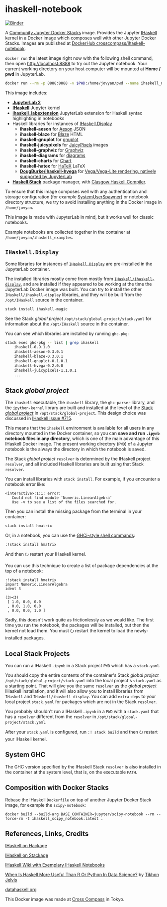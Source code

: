 # ihaskell-notebook

[![Binder](https://mybinder.org/badge_logo.svg)](https://mybinder.org/v2/gh/jamesdbrock/learn-you-a-haskell-notebook/master?urlpath=lab/tree/ihaskell_examples/ihaskell/IHaskell.ipynb)

A [Community Jupyter Docker Stacks](https://jupyter-docker-stacks.readthedocs.io/en/latest/using/selecting.html#community-stacks) image. Provides the Jupyter [IHaskell](https://github.com/gibiansky/IHaskell) kernel in a Docker image which composes well with other Jupyter Docker Stacks. Images are published at [DockerHub crosscompass/ihaskell-notebook](https://hub.docker.com/r/crosscompass/ihaskell-notebook).


`docker run` the latest image right now with the following shell command, then open [http://localhost:8888](http://localhost:8888) to try out the Jupyter notebook. Your current working directory on your host computer will be mounted at __Home / pwd__ in JupyterLab.

```bash
docker run --rm -p 8888:8888 -v $PWD:/home/jovyan/pwd --name ihaskell_notebook crosscompass/ihaskell-notebook:latest jupyter lab --LabApp.token=''
```

This image includes:

* [__JupyterLab 2__](https://jupyterlab.readthedocs.io/en/stable/)
* [__IHaskell__](https://github.com/gibiansky/IHaskell) Jupyter kernel
* [__ihaskell_labextension__](https://github.com/gibiansky/IHaskell/tree/master/ihaskell_labextension) JupyterLab extension for Haskell syntax highlighting in notebooks
* Haskell libraries for instances of [IHaskell.Display](https://www.stackage.org/haddock/lts-12.26/ihaskell-0.9.1.0/IHaskell-Display.html)
  * __ihaskell-aeson__ for [Aeson](http://hackage.haskell.org/package/aeson) JSON
  * __ihaskell-blaze__ for [Blaze](http://hackage.haskell.org/package/blaze-html) HTML
  * __ihaskell-gnuplot__ for [gnuplot](http://www.gnuplot.info/)
  * __ihaskell-juicypixels__ for [JuicyPixels](http://hackage.haskell.org/package/JuicyPixels) images
  * __ihaskell-graphviz__ for [Graphviz](https://www.graphviz.org/)
  * __ihaskell-diagrams__ for [diagrams](https://archives.haskell.org/projects.haskell.org/diagrams/)
  * __ihaskell-charts__ for [Chart](https://github.com/timbod7/haskell-chart/wiki)
  * __ihaskell-hatex__ for [HaTeX](http://daniel-diaz.github.io/projects/hatex/hatex-guide.html) LaTeX
  * [__DougBurke/ihaskell-hvega__](https://github.com/DougBurke/hvega) for [Vega/Vega-Lite rendering, natively supported by JupyterLab](https://jupyterlab.readthedocs.io/en/stable/user/file_formats.html#vega-lite)
* [__Haskell Stack__](https://docs.haskellstack.org/en/stable/README/) package manager, with [Glasgow Haskell Compiler](https://www.haskell.org/ghc/).

To ensure that this image composes well with any authentication and storage configuration
(for example [SystemUserSpawner](https://github.com/jupyterhub/dockerspawner#systemuserspawner))
or notebook directory structure, we try to avoid installing anything in the Docker image in `/home/jovyan`.

This image is made with JupyterLab in mind, but it works well for classic notebooks.

Example notebooks are collected together in the container at `/home/jovyan/ihaskell_examples`.

## `IHaskell.Display`

Some libraries for instances of [`IHaskell.Display`](https://www.stackage.org/haddock/lts-12.26/ihaskell-0.9.1.0/IHaskell-Display.html) are pre-installed in the JupyterLab container.

The installed libraries mostly come from  mostly from [`IHaskell/ihaskell-display`](https://github.com/gibiansky/IHaskell/tree/master/ihaskell-display), and are installed if they appeared to be working at the time the JupyterLab Docker image was built. You can try to install the other `IHaskell/ihaskell-display` libraries, and they will be built from the `/opt/IHaskell` source in the container.

```bash
stack install ihaskell-magic
```

See the Stack *global project* `/opt/stack/global-project/stack.yaml` for information about the `/opt/IHaskell` source in the container.

You can see which libraries are installed by running `ghc-pkg`:

```bash
stack exec ghc-pkg -- list | grep ihaskell
    ihaskell-0.9.1.0
    ihaskell-aeson-0.3.0.1
    ihaskell-blaze-0.3.0.1
    ihaskell-gnuplot-0.1.0.1
    ihaskell-hvega-0.2.0.0
    ihaskell-juicypixels-1.1.0.1
    ...
```

## Stack *global project*

The `ihaskell` executable, the `ihaskell` library, the `ghc-parser` library,
and the `ipython-kernel` library are built and installed at the level
of the [Stack *global project*](https://docs.haskellstack.org/en/stable/yaml_configuration/#yaml-configuration) in `/opt/stack/global-project`.
This design choice was discussed in [IHaskell issue #715](https://github.com/gibiansky/IHaskell/issues/715#issuecomment-338580095).

This means that the `ihaskell` environment is available for all users in any directory mounted in the
Docker container, so you can __save and run `.ipynb` notebook files in any directory__, which is one of the main advantage of this IHaskell Docker image.
The present working directory (`PWD`) of a Jupyter notebook is the always the directory in which the notebook
is saved.

The Stack *global project* `resolver`
is determined by the IHaskell project `resolver`, and all included Haskell
libraries are built using that Stack `resolver`.

You can install libraries with `stack install`. For example, if you encounter a notebook error like:

```
<interactive>:1:1: error:
   Could not find module ‘Numeric.LinearAlgebra’
   Use -v to see a list of the files searched for.
```

Then you can install the missing package from the terminal in your container:

```bash
stack install hmatrix
```

Or, in a notebook, you can use the [GHCi-style shell commands](https://github.com/gibiansky/IHaskell/wiki#shelling-out):

```
:!stack install hmatrix
```

And then <kbd>⭮</kbd> restart your IHaskell kernel.

You can use this technique to create a list of package dependencies at the top of a notebook:

```
:!stack install hmatrix
import Numeric.LinearAlgebra
ident 3
```

~~~
(3><3)
 [ 1.0, 0.0, 0.0
 , 0.0, 1.0, 0.0
 , 0.0, 0.0, 1.0 ]
~~~

Sadly, this doesn't work quite as frictionlessly as we would like. The first time you run the notebook, the packages will be installed, but then the kernel not load them. You must <kbd>⭮</kbd> restart the kernel to load the newly-installed packages.

## Local Stack Projects

You can run a IHaskell `.ipynb` in a Stack project `PWD` which has a `stack.yaml`.

You should copy the entire contents of the container's Stack *global project* `/opt/stack/global-project/stack.yaml` into the local project's `stack.yaml` as a starting point. That will give you the same `resolver` as the *global project* IHaskell installation, and it will also allow you to install libraries from `IHaskell` and `IHaskell/ihaskell-display`. You can add `extra-deps` to your local project `stack.yaml` for packages which are not in the Stack `resolver`.

You probably shouldn't run a IHaskell `.ipynb` in a `PWD` with a `stack.yaml` that has a `resolver` different from the `resolver` in `/opt/stack/global-project/stack.yaml`.

After your `stack.yaml` is configured, run `:! stack build` and then <kbd>⭮</kbd> restart your IHaskell kernel.

## System GHC

The GHC version specified by the IHaskell Stack `resolver` is also installed
in the container at the system level, that is, on the executable `PATH`.

## Composition with Docker Stacks

Rebase the IHaskell `Dockerfile` on top of another Jupyter Docker Stack image, for example the `scipy-notebook`:

```
docker build --build-arg BASE_CONTAINER=jupyter/scipy-notebook --rm --force-rm -t ihaskell_scipy_notebook:latest .
```


## References, Links, Credits

[IHaskell on Hackage](http://hackage.haskell.org/package/ihaskell)

[IHaskell on Stackage](https://www.stackage.org/package/ihaskell/snapshots)

[IHaskell Wiki with Exemplary IHaskell Notebooks](https://github.com/gibiansky/IHaskell/wiki)

[When Is Haskell More Useful Than R Or Python In Data Science?](https://www.quora.com/What-are-some-use-cases-for-which-it-would-be-beneficial-to-use-Haskell-rather-than-R-or-Python-in-data-science) by [Tikhon Jelvis](https://github.com/TikhonJelvis)

[datahaskell.org](http://www.datahaskell.org/)

This Docker image was made at [Cross Compass](https://www.cross-compass.com/) in Tokyo.
